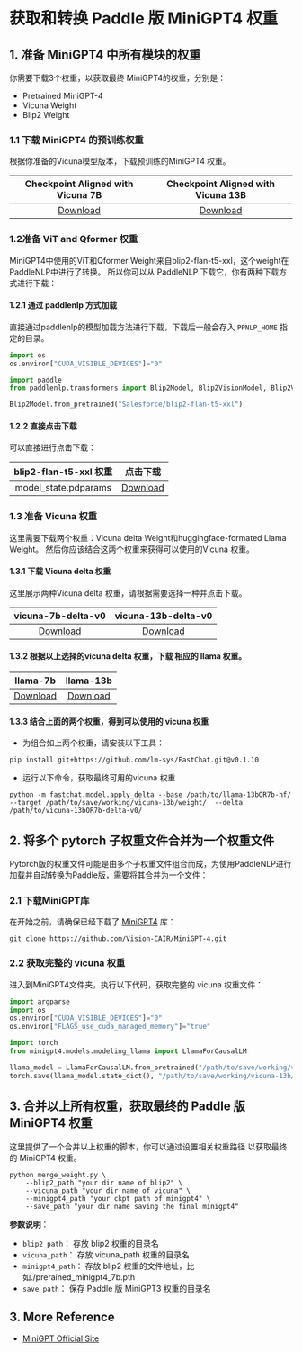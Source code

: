 # 获取和转换 Paddle 版 MiniGPT4 权重

## 1. 准备 MiniGPT4 中所有模块的权重

你需要下载3个权重，以获取最终 MiniGPT4的权重，分别是：
- Pretrained MiniGPT-4
- Vicuna Weight
- Blip2 Weight

### 1.1 下载 MiniGPT4 的预训练权重

根据你准备的Vicuna模型版本，下载预训练的MiniGPT4 权重。

|  Checkpoint Aligned with Vicuna 7B  |  Checkpoint Aligned with Vicuna 13B |
:-------------------------------------:|:-----------------------------------:
[Download](https://drive.google.com/file/d/1RY9jV0dyqLX-o38LrumkKRh6Jtaop58R/view?usp=sharing) | [Download](https://drive.google.com/file/d/1a4zLvaiDBr-36pasffmgpvH5P7CKmpze/view?usp=share_link)

### 1.2准备 ViT and Qformer 权重
MiniGPT4中使用的ViT和Qformer Weight来自blip2-flan-t5-xxl，这个weight在PaddleNLP中进行了转换。 所以你可以从 PaddleNLP 下载它，你有两种下载方式进行下载：

#### 1.2.1 通过 paddlenlp 方式加载
直接通过paddlenlp的模型加载方法进行下载，下载后一般会存入 `PPNLP_HOME` 指定的目录。

```python
import os
os.environ["CUDA_VISIBLE_DEVICES"]="0"

import paddle
from paddlenlp.transformers import Blip2Model, Blip2VisionModel, Blip2VisionConfig, Blip2QFormerConfig, Blip2QFormerModel

Blip2Model.from_pretrained("Salesforce/blip2-flan-t5-xxl")
```

#### 1.2.2 直接点击下载
可以直接进行点击下载：

|  blip2-flan-t5-xxl 权重  |  点击下载 |
:-------------------------------------:|:-----------------------------------:
| model_state.pdparams | [Download](https://paddlenlp.bj.bcebos.com/models/community/Salesforce/blip2-flan-t5-xxl/model_state.pdparams) |

### 1.3 准备 Vicuna 权重

这里需要下载两个权重：Vicuna delta Weight和huggingface-formated Llama Weight。 然后你应该结合这两个权重来获得可以使用的Vicuna 权重。

#### 1.3.1 下载 Vicuna delta 权重

这里展示两种Vicuna delta 权重，请根据需要选择一种并点击下载。

|  vicuna-7b-delta-v0  |  vicuna-13b-delta-v0 |
:-------------------------------------:|:-----------------------------------:
 [Download](https://huggingface.co/lmsys/vicuna-7b-delta-v0/tree/main) | [Download](https://huggingface.co/lmsys/vicuna-13b-delta-v0g)

#### 1.3.2 根据以上选择的vicuna delta 权重，下载 相应的 llama 权重。

|  llama-7b  |  llama-13b |
:-------------------------------------:|:-----------------------------------:
 [Download](https://huggingface.co/decapoda-research/llama-7b-hf/tree/main) | [Download](https://huggingface.co/decapoda-research/llama-13b-hf)


#### 1.3.3 结合上面的两个权重，得到可以使用的 vicuna 权重
- 为组合如上两个权重，请安装以下工具：

```shell
pip install git+https://github.com/lm-sys/FastChat.git@v0.1.10
```
- 运行以下命令，获取最终可用的vicuna 权重

```shell
python -m fastchat.model.apply_delta --base /path/to/llama-13bOR7b-hf/  --target /path/to/save/working/vicuna-13b/weight/  --delta /path/to/vicuna-13bOR7b-delta-v0/
```

## 2. 将多个 pytorch 子权重文件合并为一个权重文件

Pytorch版的权重文件可能是由多个子权重文件组合而成，为使用PaddleNLP进行加载并自动转换为Paddle版，需要将其合并为一个文件：

### 2.1 下载MiniGPT库
在开始之前，请确保已经下载了 [MiniGPT4](https://github.com/Vision-CAIR/MiniGPT-4.git) 库：

```
git clone https://github.com/Vision-CAIR/MiniGPT-4.git
```

### 2.2 获取完整的 vicuna 权重
进入到MiniGPT4文件夹，执行以下代码，获取完整的 vicuna 权重文件：
```python
import argparse
import os
os.environ["CUDA_VISIBLE_DEVICES"]="0"
os.environ["FLAGS_use_cuda_managed_memory"]="true"

import torch
from minigpt4.models.modeling_llama import LlamaForCausalLM

llama_model = LlamaForCausalLM.from_pretrained("/path/to/save/working/vicuna-13b/")
torch.save(llama_model.state_dict(), "/path/to/save/working/vicuna-13b/pytorch_model.bin")
```

## 3. 合并以上所有权重，获取最终的 Paddle 版 MiniGPT4 权重
这里提供了一个合并以上权重的脚本，你可以通过设置相关权重路径 以获取最终的 MiniGPT4 权重。

```shell
python merge_weight.py \
    --blip2_path "your dir name of blip2" \
    --vicuna_path "your dir name of vicuna" \
    --minigpt4_path "your ckpt path of minigpt4" \
    --save_path "your dir name saving the final minigpt4"
```

**参数说明**：
- `blip2_path`： 存放 blip2 权重的目录名
- `vicuna_path`： 存放 vicuna_path 权重的目录名
- `minigpt4_path`： 存放 blip2 权重的文件地址，比如./prerained_minigpt4_7b.pth
- `save_path`： 保存 Paddle 版 MiniGPT3 权重的目录名

## 3. More Reference

- [MiniGPT Official Site](https://github.com/Vision-CAIR/MiniGPT-4)
